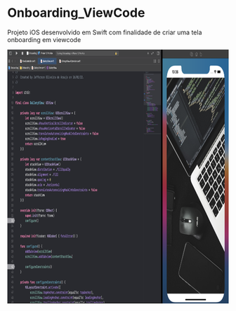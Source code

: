 # Onboarding_ViewCode
Projeto iOS desenvolvido em Swift com finalidade de criar uma tela onboarding em viewcode

<img src="https://github.com/jeff77araujo/Onboarding_ViewCode/blob/main/print-onboarding.png" height=580 width=1300 /> 
